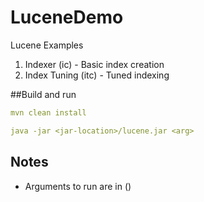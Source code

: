 # LuceneDemo
Lucene Examples

1. Indexer (ic) - Basic index creation
2. Index Tuning (itc) - Tuned indexing

##Build and run

```yaml
mvn clean install

java -jar <jar-location>/lucene.jar <arg>
```

## Notes
- Arguments to run are in ()
